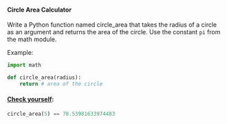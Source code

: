 #### Circle Area Calculator

Write a Python function named circle_area that takes the radius of a circle as an argument 
and returns the area of the circle. Use the constant `pi` from the math module.

Example:
```python
import math

def circle_area(radius):
    return # area of the circle
```

#### <u>Check yourself</u>:
```python
circle_area(5) == 78.53981633974483
```
